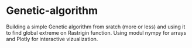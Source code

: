 # Genetic-algorithm
Building a simple Genetic algorithm from sratch (more or less) and using it to find global extreme on Rastrigin function. Using modul nympy for arrays and Plotly for interactive vizualization.
